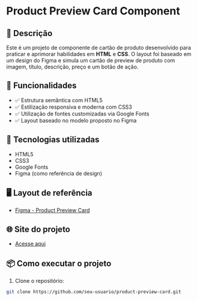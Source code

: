 # Product Preview Card Component

## 📄 Descrição

Este é um projeto de componente de cartão de produto desenvolvido para praticar e aprimorar habilidades em **HTML** e **CSS**. O layout foi baseado em um design do Figma e simula um cartão de preview de produto com imagem, título, descrição, preço e um botão de ação.

## 🎯 Funcionalidades

- ✅ Estrutura semântica com HTML5
- ✅ Estilização responsiva e moderna com CSS3
- ✅ Utilização de fontes customizadas via Google Fonts
- ✅ Layout baseado no modelo proposto no Figma

## 🚀 Tecnologias utilizadas

- HTML5
- CSS3
- Google Fonts
- Figma (como referência de design)

## 🖥️ Layout de referência

- [Figma - Product Preview Card](https://www.figma.com/design/pj12mWnHYi7Q6xx6C2iztp/product-preview-card-component?node-id=0-1&p=f&t=0FTMcLoZnvEzYhQz-0)

## 🌐 Site do projeto

- [Acesse aqui](https://product-preview-card-sigma-six.vercel.app/)

## 📦 Como executar o projeto

1. Clone o repositório:

```bash
git clone https://github.com/seu-usuario/product-preview-card.git

```
